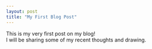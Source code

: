```yaml
---
layout: post
title: "My First Blog Post"
---
```


This is my very first post on my blog!  
I will be sharing some of my recent thoughts and drawing. 
